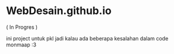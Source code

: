 # WebDesain.github.io
( In Progres )

ini project untuk pkl jadi kalau ada beberapa kesalahan dalam code monmaap :3

